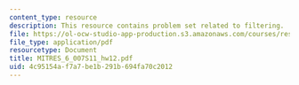 ```yaml
---
content_type: resource
description: This resource contains problem set related to filtering.
file: https://ol-ocw-studio-app-production.s3.amazonaws.com/courses/res-6-007-signals-and-systems-spring-2011/4c95154af7a7be1b291b694fa70c2012_MITRES_6_007S11_hw12.pdf
file_type: application/pdf
resourcetype: Document
title: MITRES_6_007S11_hw12.pdf
uid: 4c95154a-f7a7-be1b-291b-694fa70c2012
---
```

